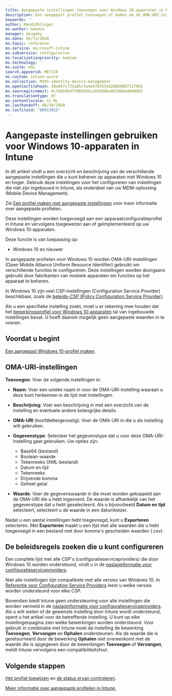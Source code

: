 ```yaml
---
title: Aangepaste instellingen toevoegen voor Windows 10-apparaten in Microsoft Intune - Azure | Microsoft Docs
description: Een aangepast profiel toevoegen of maken om de OMA-URI-instellingen te gebruiken voor apparaten met Windows 10 in Microsoft Intune. Een aangepast profiel gebruiken voor het toevoegen van aangepaste instellingen.
keywords: ''
author: MandiOhlinger
ms.author: mandia
manager: dougeby
ms.date: 05/13/2020
ms.topic: reference
ms.service: microsoft-intune
ms.subservice: configuration
ms.localizationpriority: medium
ms.technology: ''
ms.suite: ems
search.appverid: MET150
ms.custom: intune-azure
ms.collection: M365-identity-device-management
ms.openlocfilehash: 28a867c735a05cfa4a4765534d200b806711f9b5
ms.sourcegitcommit: 0c7e6b9b47788930dca543d86a95348da4b0d902
ms.translationtype: HT
ms.contentlocale: nl-NL
ms.lasthandoff: 08/26/2020
ms.locfileid: "88913015"
---
```

# <a name="use-custom-settings-for-windows-10-devices-in-intune"></a>Aangepaste instellingen gebruiken voor Windows 10-apparaten in Intune

In dit artikel vindt u een overzicht en beschrijving van de verschillende aangepaste instellingen die u kunt beheren op apparaten met Windows 10 en hoger. Gebruik deze instellingen voor het configureren van instellingen die niet zijn ingebouwd in Intune, als onderdeel van uw MDM-oplossing (Mobile Device Management).

Zie [Een profiel maken met aangepaste instellingen](custom-settings-configure.md) voor meer informatie over aangepaste profielen.

Deze instellingen worden toegevoegd aan een apparaatconfiguratieprofiel in Intune en vervolgens toegewezen aan of geïmplementeerd op uw Windows 10-apparaten.

Deze functie is van toepassing op:

- Windows 10 en nieuwer

In aangepaste profielen voor Windows 10 worden OMA-URI-instellingen (Open Mobile Alliance Uniform Resource Identifier) gebruikt om verschillende functies te configureren. Deze instellingen worden doorgaans gebruikt door fabrikanten van mobiele apparaten om functies op het apparaat te beheren.

In Windows 10 zijn veel CSP-instellingen (Configuration Service Provider) beschikbaar, zoals de [beleids-CSP (Policy Configuration Service Provider)](/windows/configuration/provisioning-packages/how-it-pros-can-use-configuration-service-providers).

Als u een specifieke instelling zoekt, moet u er rekening mee houden dat het [beperkingsprofiel voor Windows 10-apparaten](device-restrictions-windows-10.md) tal van ingebouwde instellingen bevat. U hoeft daarom mogelijk geen aangepaste waarden in te voeren.

## <a name="before-you-begin"></a>Voordat u begint

[Een aangepast Windows 10-profiel maken](custom-settings-configure.md#create-the-profile).

## <a name="oma-uri-settings"></a>OMA-URI-instellingen

**Toevoegen**: Voer de volgende instellingen in:

- **Naam**: Voer een unieke naam in voor de OMA-URI-instelling waaraan u deze kunt herkennen in de lijst met instellingen.
- **Beschrijving**: Voer een beschrijving in met een overzicht van de instelling en eventuele andere belangrijke details.
- **OMA-URI** (hoofdlettergevoelig): Voer de OMA-URI in die u als instelling wilt gebruiken.
- **Gegevenstype**: Selecteer het gegevenstype dat u voor deze OMA-URI-instelling gaat gebruiken. Uw opties zijn:

  - Base64 (bestand)
  - Boolean-waarde
  - Tekenreeks (XML-bestand)
  - Datum en tijd
  - Tekenreeks
  - Drijvende komma
  - Geheel getal

- **Waarde**: Voer de gegevenswaarde in die moet worden gekoppeld aan de OMA-URI die u hebt ingevoerd. De waarde is afhankelijk van het gegevenstype dat u hebt geselecteerd. Als u bijvoorbeeld **Datum en tijd** selecteert, selecteert u de waarde in een datumkiezer.

Nadat u een aantal instellingen hebt toegevoegd, kunt u **Exporteren** selecteren. Met **Exporteren** maakt u een lijst met alle waarden die u hebt toegevoegd in een bestand met door komma's gescheiden waarden (.csv).

## <a name="find-the-policies-you-can-configure"></a>De beleidsregels zoeken die u kunt configureren

Een complete lijst met alle CSP's (configuratieserviceproviders) die door Windows 10 worden ondersteund, vindt u in de [naslaginformatie voor configuratieserviceproviders](/windows/client-management/mdm/configuration-service-provider-reference).

Niet alle instellingen zijn compatibele met alle versies van Windows 10. In [Referentie voor Configuration Service Providers](/windows/client-management/mdm/configuration-service-provider-reference) leest u welke versies worden ondersteund voor elke CSP.

Bovendien biedt Intune geen ondersteuning voor alle instellingen die worden vermeld in de [naslaginformatie voor configuratieserviceproviders](/windows/client-management/mdm/configuration-service-provider-reference). Als u wilt weten of de gewenste instelling door Intune wordt ondersteund, opent u het artikel voor de betreffende instelling. U kunt op elke instellingenpagina zien welke bewerkingen worden ondersteund. Voor gebruik in combinatie met Intune moet de instelling de bewerking **Toevoegen**, **Vervangen** en **Ophalen** ondersteunen. Als de waarde die is geretourneerd door de bewerking **Ophalen** niet overeenkomt met de waarde die is opgegeven door de bewerkingen **Toevoegen** of **Vervangen**, meldt Intune vervolgens een compatibiliteitsfout.

## <a name="next-steps"></a>Volgende stappen

[Het profiel toewijzen](device-profile-assign.md) en [de status ervan controleren](device-profile-monitor.md).

[Meer informatie over aangepaste profielen in Intune.](custom-settings-configure.md)